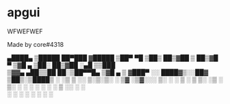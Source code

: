 # apgui
WFWEFWEF

Made by core#4318 

 ▄████▄   ▒█████   ██▀███  ▓█████ 
▒██▀ ▀█  ▒██▒  ██▒▓██ ▒ ██▒▓█   ▀ 
▒▓█    ▄ ▒██░  ██▒▓██ ░▄█ ▒▒███   
▒▓▓▄ ▄██▒▒██   ██░▒██▀▀█▄  ▒▓█  ▄ 
▒ ▓███▀ ░░ ████▓▒░░██▓ ▒██▒░▒████▒
░ ░▒ ▒  ░░ ▒░▒░▒░ ░ ▒▓ ░▒▓░░░ ▒░ ░
  ░  ▒     ░ ▒ ▒░   ░▒ ░ ▒░ ░ ░  ░
░        ░ ░ ░ ▒    ░░   ░    ░   
░ ░          ░ ░     ░        ░  ░
░                                 

